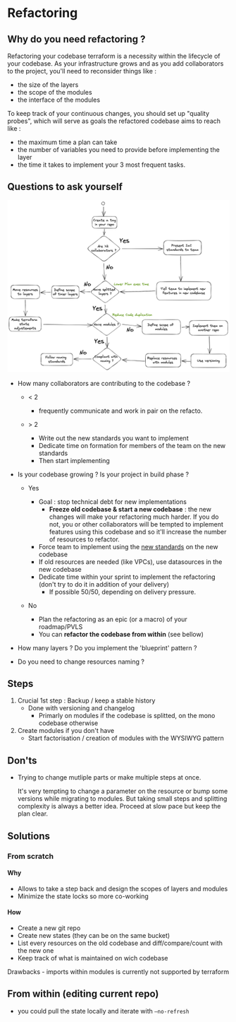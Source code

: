 # Refactoring

## Why do you need refactoring ?

Refactoring your codebase terraform is a necessity within the lifecycle of your codebase.
As your infrastructure grows and as you add collaborators to the project, you'll need to reconsider things like :

- the size of the layers
- the scope of the modules
- the interface of the modules

To keep track of your continuous changes, you should set up "quality probes", which will serve as goals the refactored codebase aims to reach like :

- the maximum time a plan can take
- the number of variables you need to provide before implementing the layer
- the time it takes to implement your 3 most frequent tasks.

## Questions to ask yourself

![refacto_decision_tree](assets/img/refacto_decision_tree.png)

- How many collaborators are contributing to the codebase ?

  - < 2
    - frequently communicate and work in pair on the refacto.

  - \> 2
    - Write out the new standards you want to implement
    - Dedicate time on formation for members of the team on the new standards
    - Then start implementing

- Is your codebase growing ? Is your project in build phase ?

  - Yes
    - Goal : stop technical debt for new implementations
      - **Freeze old codebase & start a new codebase** : the new changes will make your refactoring much harder. If you do not, you or other collaborators will be tempted to implement features using this codebase and so it'll increase the number of resources to refactor.
    - Force team to implement using the [new standards](./) on the new codebase
    - If old resources are needed (like VPCs), use datasources in the new codebase
    - Dedicate time within your sprint to implement the refactoring (don't try to do it in addition of your delivery)
      - If possible 50/50, depending on delivery pressure.

  - No
    - Plan the refactoring as an epic (or a macro) of your roadmap/PVLS
    - You can **refactor the codebase from within** (see bellow)

- How many layers ? Do you implement the 'blueprint' pattern ?

- Do you need to change resources naming ?

## Steps

1. Crucial 1st step : Backup / keep a stable history
    - Done with versioning and changelog
        - Primarly on modules if the codebase is splitted, on the mono codebase otherwise
1. Create modules if you don't have
    - Start factorisation / creation of modules with the WYSIWYG pattern

## Don'ts

- Trying to change mutliple parts or make multiple steps at once.
  
  It's very tempting to change a parameter on the resource or bump some versions while migrating to modules. But taking small steps and splitting complexity is always a better idea. Proceed at slow pace but keep the plan clear.

## Solutions

### From scratch

#### Why

- Allows to take a step back and design the scopes of layers and modules
- Minimize the state locks so more co-working

#### How

- Create a new git repo
- Create new states (they can be on the same bucket)
- List every resources on the old codebase and diff/compare/count with the new one
- Keep track of what is maintained on wich codebase

Drawbacks
    - imports within modules is currently not supported by terraform

## From within (editing current repo)

- you could pull the state locally and iterate with `—no-refresh`
